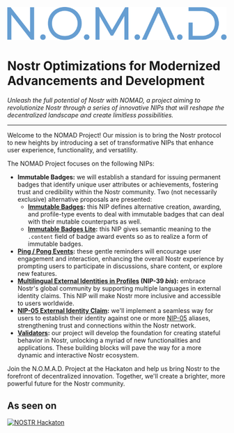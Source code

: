 <!-- markdownlint-disable MD043 -->

<!-- markdownlint-disable-next-line MD041 -->
![The NOMAD Project](./assets/logo.svg)

# Nostr Optimizations for Modernized Advancements and Development

_Unleash the full potential of Nostr with NOMAD, a project aiming to revolutionize Nostr through a series of innovative NIPs that will reshape the decentralized landscape and create limitless possibilities._

---

Welcome to the NOMAD Project!
Our mission is to bring the Nostr protocol to new heights by introducing a set of transformative NIPs that enhance user experience, functionality, and versatility.

The NOMAD Project focuses on the following NIPs:

- **Immutable Badges:** we will establish a standard for issuing permanent badges that identify unique user attributes or achievements, fostering trust and credibility within the Nostr community.
  Two (not necessarily exclusive) alternative proposals are presented:
  - **[Immutable Badges](immutable-badges.md):** this NIP defines alternative creation, awarding, and profile-type events to deal with immutable badges that can deal with their mutable counterparts as well.
  - **[Immutable Badges Lite](immutable-badges-lite.md):** this NIP gives semantic meaning to the `.content` field of badge award events so as to realize a form of immutable badges.
- **[Ping / Pong Events](ping-pong.md):** these gentle reminders will encourage user engagement and interaction, enhancing the overall Nostr experience by prompting users to participate in discussions, share content, or explore new features.
- **[Multilingual External Identities in Profiles](multilingual-external-identities-in-profiles.md) (NIP-39 _bis_):** embrace Nostr's global community by supporting multiple languages in external identity claims.
  This NIP will make Nostr more inclusive and accessible to users worldwide.
- **[NIP-05 External Identity Claim](nip-05-external-identity-claim.md):** we'll implement a seamless way for users to establish their identity against one or more [NIP-05](https://github.com/nostr-protocol/nips/blob/master/05.md) aliases, strengthening trust and connections within the Nostr network.
- **[Validators](validators.md):** our project will develop the foundation for creating stateful behavior in Nostr, unlocking a myriad of new functionalities and applications.
  These building blocks will pave the way for a more dynamic and interactive Nostr ecosystem.

Join the N.O.M.A.D. Project at the Hackaton and help us bring Nostr to the forefront of decentralized innovation. Together, we'll create a brighter, more powerful future for the Nostr community.

## As seen on

[![NOSTR Hackaton](https://cdn.dorahacks.io/static/files/187bc856d26fe494a719b9b4e2f873ea.jpg@.webp)](https://dorahacks.io/buidl/5332)
